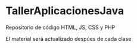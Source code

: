 # TallerAplicacionesJava
Repositorio de código HTML, JS, CSS y PHP

El material será actualizado despúes de cada clase
